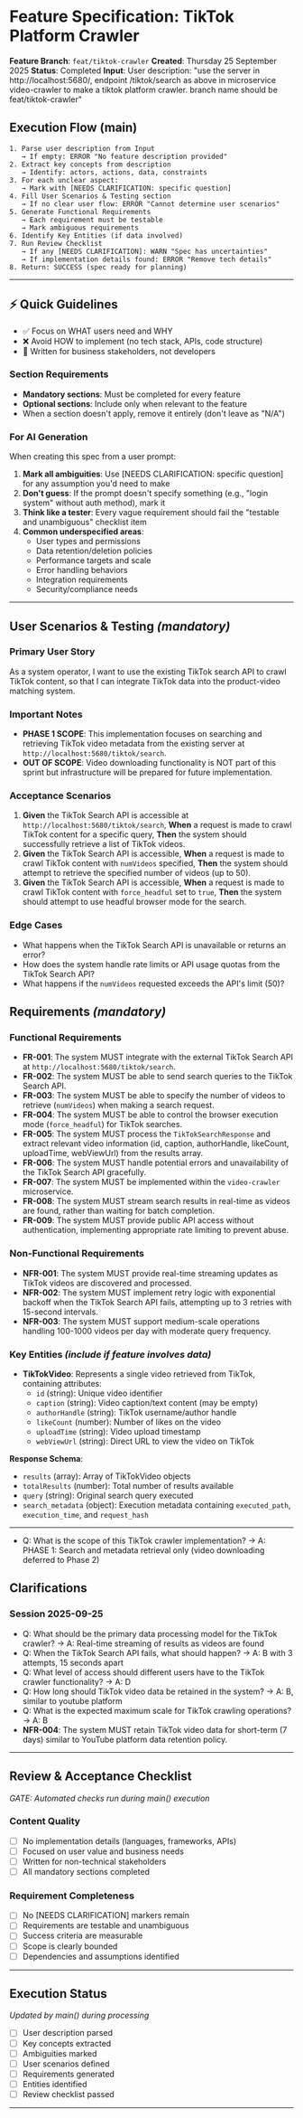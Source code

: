 # Feature Specification: TikTok Platform Crawler

**Feature Branch**: `feat/tiktok-crawler`
**Created**: Thursday 25 September 2025
**Status**: Completed
**Input**: User description: "use the server in http://localhost:5680/, endpoint /tiktok/search as above in microservice video-crawler to make a tiktok platform crawler. branch name should be feat/tiktok-crawler"

## Execution Flow (main)
```
1. Parse user description from Input
   → If empty: ERROR "No feature description provided"
2. Extract key concepts from description
   → Identify: actors, actions, data, constraints
3. For each unclear aspect:
   → Mark with [NEEDS CLARIFICATION: specific question]
4. Fill User Scenarios & Testing section
   → If no clear user flow: ERROR "Cannot determine user scenarios"
5. Generate Functional Requirements
   → Each requirement must be testable
   → Mark ambiguous requirements
6. Identify Key Entities (if data involved)
7. Run Review Checklist
   → If any [NEEDS CLARIFICATION]: WARN "Spec has uncertainties"
   → If implementation details found: ERROR "Remove tech details"
8. Return: SUCCESS (spec ready for planning)
```

---

## ⚡ Quick Guidelines
- ✅ Focus on WHAT users need and WHY
- ❌ Avoid HOW to implement (no tech stack, APIs, code structure)
- 👥 Written for business stakeholders, not developers

### Section Requirements
- **Mandatory sections**: Must be completed for every feature
- **Optional sections**: Include only when relevant to the feature
- When a section doesn't apply, remove it entirely (don't leave as "N/A")

### For AI Generation
When creating this spec from a user prompt:
1. **Mark all ambiguities**: Use [NEEDS CLARIFICATION: specific question] for any assumption you'd need to make
2. **Don't guess**: If the prompt doesn't specify something (e.g., "login system" without auth method), mark it
3. **Think like a tester**: Every vague requirement should fail the "testable and unambiguous" checklist item
4. **Common underspecified areas**:
   - User types and permissions
   - Data retention/deletion policies
   - Performance targets and scale
   - Error handling behaviors
   - Integration requirements
   - Security/compliance needs

---

## User Scenarios & Testing *(mandatory)*

### Primary User Story
As a system operator, I want to use the existing TikTok search API to crawl TikTok content, so that I can integrate TikTok data into the product-video matching system.
### Important Notes
- **PHASE 1 SCOPE**: This implementation focuses on searching and retrieving TikTok video metadata from the existing server at `http://localhost:5680/tiktok/search`.
- **OUT OF SCOPE**: Video downloading functionality is NOT part of this sprint but infrastructure will be prepared for future implementation.


### Acceptance Scenarios
1. **Given** the TikTok Search API is accessible at `http://localhost:5680/tiktok/search`, **When** a request is made to crawl TikTok content for a specific query, **Then** the system should successfully retrieve a list of TikTok videos.
2. **Given** the TikTok Search API is accessible, **When** a request is made to crawl TikTok content with `numVideos` specified, **Then** the system should attempt to retrieve the specified number of videos (up to 50).
3. **Given** the TikTok Search API is accessible, **When** a request is made to crawl TikTok content with `force_headful` set to `true`, **Then** the system should attempt to use headful browser mode for the search.

### Edge Cases
- What happens when the TikTok Search API is unavailable or returns an error?
- How does the system handle rate limits or API usage quotas from the TikTok Search API?
- What happens if the `numVideos` requested exceeds the API's limit (50)?

## Requirements *(mandatory)*

### Functional Requirements
- **FR-001**: The system MUST integrate with the external TikTok Search API at `http://localhost:5680/tiktok/search`.
- **FR-002**: The system MUST be able to send search queries to the TikTok Search API.
- **FR-003**: The system MUST be able to specify the number of videos to retrieve (`numVideos`) when making a search request.
- **FR-004**: The system MUST be able to control the browser execution mode (`force_headful`) for TikTok searches.
- **FR-005**: The system MUST process the `TikTokSearchResponse` and extract relevant video information (id, caption, authorHandle, likeCount, uploadTime, webViewUrl) from the results array.
- **FR-006**: The system MUST handle potential errors and unavailability of the TikTok Search API gracefully.
- **FR-007**: The system MUST be implemented within the `video-crawler` microservice.
- **FR-008**: The system MUST stream search results in real-time as videos are found, rather than waiting for batch completion.
- **FR-009**: The system MUST provide public API access without authentication, implementing appropriate rate limiting to prevent abuse.

### Non-Functional Requirements
- **NFR-001**: The system MUST provide real-time streaming updates as TikTok videos are discovered and processed.
- **NFR-002**: The system MUST implement retry logic with exponential backoff when the TikTok Search API fails, attempting up to 3 retries with 15-second intervals.
- **NFR-003**: The system MUST support medium-scale operations handling 100-1000 videos per day with moderate query frequency.

### Key Entities *(include if feature involves data)*
- **TikTokVideo**: Represents a single video retrieved from TikTok, containing attributes:
  - `id` (string): Unique video identifier
  - `caption` (string): Video caption/text content (may be empty)
  - `authorHandle` (string): TikTok username/author handle
  - `likeCount` (number): Number of likes on the video
  - `uploadTime` (string): Video upload timestamp
  - `webViewUrl` (string): Direct URL to view the video on TikTok

**Response Schema**:
- `results` (array): Array of TikTokVideo objects
- `totalResults` (number): Total number of results available
- `query` (string): Original search query executed
- `search_metadata` (object): Execution metadata containing `executed_path`, `execution_time`, and `request_hash`
---
- Q: What is the scope of this TikTok crawler implementation? → A: PHASE 1: Search and metadata retrieval only (video downloading deferred to Phase 2)

## Clarifications

### Session 2025-09-25

- Q: What should be the primary data processing model for the TikTok crawler? → A: Real-time streaming of results as videos are found
- Q: When the TikTok Search API fails, what should happen? → A: B with 3 attempts, 15 seconds apart
- Q: What level of access should different users have to the TikTok crawler functionality? → A: D
- Q: How long should TikTok video data be retained in the system? → A: B, similar to youtube platform
- Q: What is the expected maximum scale for TikTok crawling operations? → A: B
- **NFR-004**: The system MUST retain TikTok video data for short-term (7 days) similar to YouTube platform data retention policy.

---

## Review & Acceptance Checklist
*GATE: Automated checks run during main() execution*

### Content Quality
- [ ] No implementation details (languages, frameworks, APIs)
- [ ] Focused on user value and business needs
- [ ] Written for non-technical stakeholders
- [ ] All mandatory sections completed

### Requirement Completeness
- [ ] No [NEEDS CLARIFICATION] markers remain
- [ ] Requirements are testable and unambiguous
- [ ] Success criteria are measurable
- [ ] Scope is clearly bounded
- [ ] Dependencies and assumptions identified

---

## Execution Status
*Updated by main() during processing*

- [ ] User description parsed
- [ ] Key concepts extracted
- [ ] Ambiguities marked
- [ ] User scenarios defined
- [ ] Requirements generated
- [ ] Entities identified
- [ ] Review checklist passed

---